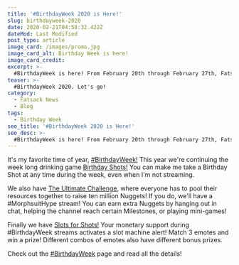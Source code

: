 ```yaml
---
title: '#BirthdayWeek 2020 is Here!'
slug: birthdayweek-2020
date: 2020-02-21T04:58:32.422Z
dateMod: Last Modified
post_type: article
image_card: /images/promo.jpg
image_card_alt: Birthday Week is here!
image_card_credit:
excerpt: >-
  #BirthdayWeek is here! From February 20th through February 27th, Fatsack is celebrating his 30th birthday and you can celebrate too!<br><br><div class="flex flex-wrap justify-center"><a href="/birthdayweek" class="fs-btn w-full lg:w-auto lg:mb-0 md:mr-2">#BirthdayWeek Page </a></div>
teaser: >-
  #BirthdayWeek 2020. Let's go!
category:
  - Fatsack News
  - Blog
tags:
  - Birthday Week
seo_title: '#BirthdayWeek 2020 is Here!'
seo_desc: >-
  #BirthdayWeek is here! From February 20th through February 27th, Fatsack is celebrating his 30th birthday and you can celebrate too!
---
```

It's my favorite time of year, [#BirthdayWeek!](/birthdayweek) This year we're continuing the week long drinking game [Birthday Shots!](/birthdayweek#details) You can make me take a Birthday Shot at any time during the week, even when I'm not streaming.

We also have [The Ultimate Challenge](/birthdayweek#morph), where everyone has to pool their resources together to raise ten million Nuggets! If you do, we'll have a #MorphsuitHype stream! You can earn extra Nuggets by hanging out in chat, helping the channel reach certain Milestones, or playing mini-games!

Finally we have [Slots for Shots!](/birthdayweek#slots) Your monetary support during #BirthdayWeek streams activates a slot machine alert! Match 3 emotes and win a prize! Different combos of emotes also have different bonus prizes.

Check out the [#BirthdayWeek](/birthdayweek) page and read all the details!
